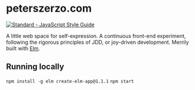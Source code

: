 # peterszerzo.com

[![Standard - JavaScript Style Guide](https://img.shields.io/badge/code%20style-standard-brightgreen.svg)](http://standardjs.com/)

A little web space for self-expression. A continuous front-end experiment, following the rigorous principles of JDD, or joy-driven development. Merrily built with [Elm](http://elm-lang.org/).

## Running locally

`npm install -g elm create-elm-app@1.1.1`
`npm start`
